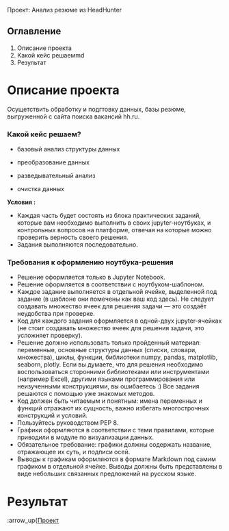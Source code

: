 Проект: Анализ резюме из HeadHunter 

## Оглавление 
1. Описание проекта
2. Какой кейс решаемmd
3. Результат

# Описание проекта 
 Осущетствить обработку и подгтовку данных, базы резюме, выгруженной с сайта поиска вакансий hh.ru.
 

### Какой кейс решаем?
- базовый анализ структуры данных

- преобразование данных

- разведывательный анализ

- очистка данных

**Условия :**
- Каждая часть будет состоять из блока практических заданий, которые вам необходимо выполнить в своих jupyter-ноутбуках, и контрольных вопросов на платформе, отвечая на которые можно проверить верность своего решения. 
- Задания выполняются последовательно.

### Требования к оформлению ноутбука-решения
- Решение оформляется только в Jupyter Notebook.
- Решение оформляется в соответствии с ноутбуком-шаблоном.
- Каждое задание выполняется в отдельной ячейке, выделенной под задание (в шаблоне они помечены как ваш код здесь). Не следует создавать множество ячеек для решения задачи — это создаёт неудобства при проверке.
- Код для каждого задания оформляется в одной-двух jupyter-ячейках (не стоит создавать множество ячеек для решения задачи, это усложняет проверку).
- Решение должно использовать только пройденный материал: переменные, основные структуры данных (списки, словари, множества), циклы, функции, библиотеки numpy, pandas, matplotlib, seaborn, plotly. Если вы думаете, что для решения необходимо воспользоваться сторонними библиотеками или инструментами (например Excel), другими языками программирования или неизученными конструкциями, вы ошибаетесь :) Все задания решаются с помощью уже знакомых методов.
- Код должен быть читаемым и понятным: имена переменных и функций отражают их сущность, важно избегать многострочных конструкций и условий.
- Пользуйтесь руководством PEP 8.
- Графики оформляются в соответствии с теми правилами, которые приводили в модуле по визуализации данных.
- Обязательное требование: графики должны содержать название, отражающее их суть, и подписи осей.
- Выводы к графикам оформляются в формате Markdown под самим графиком в отдельной ячейке. Выводы должны быть представлены в виде небольших связанных предложений на русском языке.

# Результат 
:arrow_up{[Проект](https://drive.google.com/drive/folders/187zVHQzniRJO2FiPsGYLPVD71pFcPVyf?usp=share_link)
